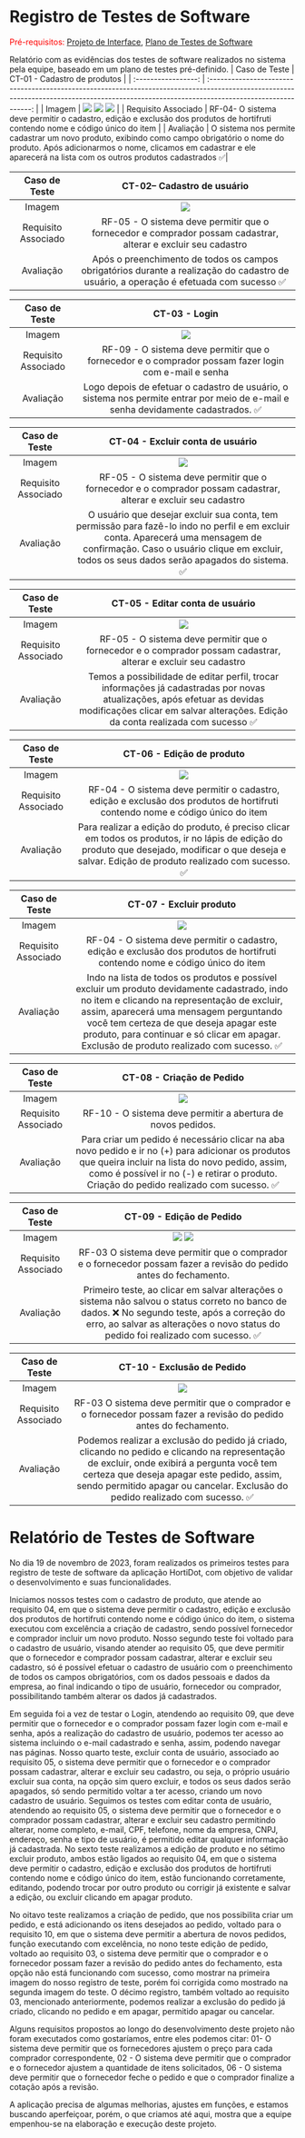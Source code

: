 # Registro de Testes de Software

<span style="color:red">Pré-requisitos: <a href="03-Projeto de Interface.md"> Projeto de Interface</a></span>, <a href="08-Plano de Testes de Software.md"> Plano de Testes de Software</a>

Relatório com as evidências dos testes de software realizados no sistema pela equipe, baseado em um plano de testes pré-definido.
| Caso de Teste | CT-01 - Cadastro de produtos |
| :-----------------: | :-----------------------------------------------------------------------------------------------------------------------------------------------------------------------------------------: |
| Imagem | <img   src = "https://github.com/ICEI-PUC-Minas-PMV-ADS/pmv-ads-2023-2-e2-proj-int-t2-grupo-2-hortidot/blob/main/docs/img/CadastrodeProdutoCampoObrigatorio.jpeg"/> <img   src = "https://github.com/ICEI-PUC-Minas-PMV-ADS/pmv-ads-2023-2-e2-proj-int-t2-grupo-2-hortidot/blob/main/docs/img/CadastrandoProdutoBanana.jpeg"/> <img   src = "https://github.com/ICEI-PUC-Minas-PMV-ADS/pmv-ads-2023-2-e2-proj-int-t2-grupo-2-hortidot/blob/main/docs/img/ProdutoBananaCadastrado.jpeg"/> |
| Requisito Associado | RF-04- O sistema deve permitir o cadastro, edição e exclusão dos produtos de hortifruti contendo nome e código único do item |
| Avaliação | O sistema nos permite cadastrar um novo produto, exibindo como campo obrigatório o nome do produto. Após adicionarmos o nome, clicamos em cadastrar e ele aparecerá na lista com os outros produtos cadastrados ✅|

|    Caso de Teste    |                                                       CT-02– Cadastro de usuário                                                       |
| :-----------------: | :------------------------------------------------------------------------------------------------------------------------------------: |
|       Imagem        |                                                <img src = "/docs/img/criar-conta.png"/>                                                |
| Requisito Associado |             RF-05 - O sistema deve permitir que o fornecedor e comprador possam cadastrar, alterar e excluir seu cadastro              |
|      Avaliação      | Após o preenchimento de todos os campos obrigatórios durante a realização do cadastro de usuário, a operação é efetuada com sucesso ✅ |

|    Caso de Teste    |                                                           CT-03 - Login                                                           |
| :-----------------: | :-------------------------------------------------------------------------------------------------------------------------------: |
|       Imagem        |                                               <img   src = "/docs/img/Login.png"/>                                                |
| Requisito Associado |               RF-09 - O sistema deve permitir que o fornecedor e o comprador possam fazer login com e-mail e senha                |
|      Avaliação      | Logo depois de efetuar o cadastro de usuário, o sistema nos permite entrar por meio de e-mail e senha devidamente cadastrados. ✅ |

|    Caso de Teste    |                                                                                                 CT-04 - Excluir conta de usuário                                                                                                  |
| :-----------------: | :-------------------------------------------------------------------------------------------------------------------------------------------------------------------------------------------------------------------------------: |
|       Imagem        |                                        <img   src = "https://github.com/ICEI-PUC-Minas-PMV-ADS/pmv-ads-2023-2-e2-proj-int-t2-grupo-2-hortidot/blob/main/docs/img/TesteExcluirConta.jpeg"/>                                        |
| Requisito Associado |                                                          RF-05 - O sistema deve permitir que o fornecedor e o comprador possam cadastrar, alterar e excluir seu cadastro                                                          |
|      Avaliação      | O usuário que desejar excluir sua conta, tem permissão para fazê-lo indo no perfil e em excluir conta. Aparecerá uma mensagem de confirmação. Caso o usuário clique em excluir, todos os seus dados serão apagados do sistema. ✅ |

|    Caso de Teste    |                                                                                       CT-05 - Editar conta de usuário                                                                                        |
| :-----------------: | :----------------------------------------------------------------------------------------------------------------------------------------------------------------------------------------------------------: |
|       Imagem        |                                                                                 <img   src = "/docs/img/Editar-Conta.png"/>                                                                                  |
| Requisito Associado |                                               RF-05 - O sistema deve permitir que o fornecedor e o comprador possam cadastrar, alterar e excluir seu cadastro                                                |
|      Avaliação      | Temos a possibilidade de editar perfil, trocar informações já cadastradas por novas atualizações, após efetuar as devidas modificações clicar em salvar alterações. Edição da conta realizada com sucesso ✅ |

|    Caso de Teste    |                                                                                       CT-06 - Edição de produto                                                                                       |
| :-----------------: | :---------------------------------------------------------------------------------------------------------------------------------------------------------------------------------------------------: |
|       Imagem        |                                                                             <img   src = "/docs/img/Editar-produto.png"/>                                                                             |
| Requisito Associado |                                     RF-04 - O sistema deve permitir o cadastro, edição e exclusão dos produtos de hortifruti contendo nome e código único do item                                     |
|      Avaliação      | Para realizar a edição do produto, é preciso clicar em todos os produtos, ir no lápis de edição do produto que desejado, modificar o que deseja e salvar. Edição de produto realizado com sucesso. ✅ |

|    Caso de Teste    |                                                                                                                                                     CT-07 - Excluir produto                                                                                                                                                     |
| :-----------------: | :-----------------------------------------------------------------------------------------------------------------------------------------------------------------------------------------------------------------------------------------------------------------------------------------------------------------------------: |
|       Imagem        |                                                                                                                                          <img   src = "/docs/img/Apagar-produto.png"/>                                                                                                                                          |
| Requisito Associado |                                                                                                  RF-04 - O sistema deve permitir o cadastro, edição e exclusão dos produtos de hortifruti contendo nome e código único do item                                                                                                  |
|      Avaliação      | Indo na lista de todos os produtos e possível excluir um produto devidamente cadastrado, indo no item e clicando na representação de excluir, assim, aparecerá uma mensagem perguntando você tem certeza de que deseja apagar este produto, para continuar e só clicar em apagar. Exclusão de produto realizado com sucesso. ✅ |

|    Caso de Teste    |                                                                                                            CT-08 - Criação de Pedido                                                                                                             |
| :-----------------: | :----------------------------------------------------------------------------------------------------------------------------------------------------------------------------------------------------------------------------------------------: |
|       Imagem        |                                                                                                   <img   src = "/docs/img/Criar-pedido.png"/>                                                                                                    |
| Requisito Associado |                                                                                           RF-10 - O sistema deve permitir a abertura de novos pedidos.                                                                                           |
|      Avaliação      | Para criar um pedido é necessário clicar na aba novo pedido e ir no (+) para adicionar os produtos que queira incluir na lista do novo pedido, assim, como é possível ir no (-) e retirar o produto. Criação do pedido realizado com sucesso. ✅ |

|    Caso de Teste    |                                                                                                      CT-09 - Edição de Pedido                                                                                                       |
| :-----------------: | :---------------------------------------------------------------------------------------------------------------------------------------------------------------------------------------------------------------------------------: |
|       Imagem        |                                                                      <img   src = "/docs/img/Editar-pedido.png"/> <img   src = "/docs/img/EditarPedido.jpg"/>                                                                       |
| Requisito Associado |                                                         RF-03 O sistema deve permitir que o comprador e o fornecedor possam fazer a revisão do pedido antes do fechamento.                                                          |
|      Avaliação      | Primeiro teste, ao clicar em salvar alterações o sistema não salvou o status correto no banco de dados. ❌ No segundo teste, após a correção do erro, ao salvar as alterações o novo status do pedido foi realizado com sucesso. ✅ |

|    Caso de Teste    |                                                                                                                         CT-10 - Exclusão de Pedido                                                                                                                          |
| :-----------------: | :-------------------------------------------------------------------------------------------------------------------------------------------------------------------------------------------------------------------------------------------------------------------------: |
|       Imagem        |                                                                                                                <img   src = "/docs/img/Apagar-pedido.png"/>                                                                                                                 |
| Requisito Associado |                                                                             RF-03 O sistema deve permitir que o comprador e o fornecedor possam fazer a revisão do pedido antes do fechamento.                                                                              |
|      Avaliação      | Podemos realizar a exclusão do pedido já criado, clicando no pedido e clicando na representação de excluir, onde exibirá a pergunta você tem certeza que deseja apagar este pedido, assim, sendo permitido apagar ou cancelar. Exclusão do pedido realizado com sucesso. ✅ |

# Relatório de Testes de Software

No dia 19 de novembro de 2023, foram realizados os primeiros testes para registro de teste de software da aplicação HortiDot, com objetivo de validar o desenvolvimento e suas funcionalidades.

Iniciamos nossos testes com o cadastro de produto, que atende ao requisito 04, em que o sistema deve permitir o cadastro, edição e exclusão dos produtos de hortifruti contendo nome e código único do item, o sistema executou com excelência a criação de cadastro, sendo possível fornecedor e comprador incluir um novo produto. Nosso segundo teste foi voltado para o cadastro de usuário, visando atender ao requisito 05, que deve permitir que o fornecedor e comprador possam cadastrar, alterar e excluir seu cadastro, só é possível efetuar o cadastro de usuário com o preenchimento de todos os campos obrigatórios, com os dados pessoais e dados da empresa, ao final indicando o tipo de usuário, fornecedor ou comprador, possibilitando também alterar os dados já cadastrados.

Em seguida foi a vez de testar o Login, atendendo ao requisito 09, que deve permitir que o fornecedor e o comprador possam fazer login com e-mail e senha, após a realização do cadastro de usuário, podemos ter acesso ao sistema incluindo o e-mail cadastrado e senha, assim, podendo navegar nas páginas. Nosso quarto teste, excluir conta de usuário, associado ao requisito 05, o sistema deve permitir que o fornecedor e o comprador possam cadastrar, alterar e excluir seu cadastro, ou seja, o próprio usuário excluir sua conta, na opção sim quero excluir, e todos os seus dados serão apagados, só sendo permitido voltar a ter acesso, criando um novo cadastro de usuário.
Seguimos os testes com editar conta de usuário, atendendo ao requisito 05, o sistema deve permitir que o fornecedor e o comprador possam cadastrar, alterar e excluir seu cadastro permitindo alterar, nome completo, e-mail, CPF, telefone, nome da empresa, CNPJ, endereço, senha e tipo de usuário, é permitido editar qualquer informação já cadastrada. No sexto teste realizamos a edição de produto e no sétimo excluir produto, ambos estão ligados ao requisito 04, em que o sistema deve permitir o cadastro, edição e exclusão dos produtos de hortifruti contendo nome e código único do item, estão funcionando corretamente, editando, podendo trocar por outro produto ou corrigir já existente e salvar a edição, ou excluir clicando em apagar produto.

No oitavo teste realizamos a criação de pedido, que nos possibilita criar um pedido, e está adicionando os itens desejados ao pedido, voltado para o requisito 10, em que o sistema deve permitir a abertura de novos pedidos, função executando com excelência, no nono teste edição de pedido, voltado ao requisito 03, o sistema deve permitir que o comprador e o fornecedor possam fazer a revisão do pedido antes do fechamento, esta opção não está funcionando com sucesso, como mostrar na primeira imagem do nosso registro de teste, porém foi corrigida como mostrado na segunda imagem do teste. O décimo registro, também voltado ao requisito 03, mencionado anteriormente, podemos realizar a exclusão do pedido já criado, clicando no pedido e em apagar, permitido apagar ou cancelar.

Alguns requisitos propostos ao longo do desenvolvimento deste projeto não foram executados como gostaríamos, entre eles podemos citar: 01- O sistema deve permitir que os fornecedores ajustem o preço para cada comprador correspondente, 02 - O sistema deve permitir que o comprador e o fornecedor ajustem a quantidade de itens solicitados, 06 - O sistema deve permitir que o fornecedor feche o pedido e que o comprador finalize a cotação após a revisão.

A aplicação precisa de algumas melhorias, ajustes em funções, e estamos buscando aperfeiçoar, porém, o que criamos até aqui, mostra que a equipe empenhou-se na elaboração e execução deste projeto.
